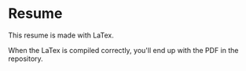 # Resume

This resume is made with LaTex.

When the LaTex is compiled correctly, you'll end up with the PDF in the repository. 

